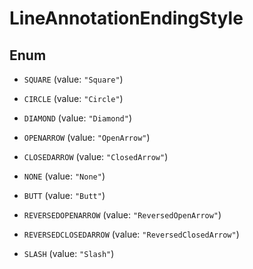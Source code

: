 

# LineAnnotationEndingStyle

## Enum


* `SQUARE` (value: `"Square"`)

* `CIRCLE` (value: `"Circle"`)

* `DIAMOND` (value: `"Diamond"`)

* `OPENARROW` (value: `"OpenArrow"`)

* `CLOSEDARROW` (value: `"ClosedArrow"`)

* `NONE` (value: `"None"`)

* `BUTT` (value: `"Butt"`)

* `REVERSEDOPENARROW` (value: `"ReversedOpenArrow"`)

* `REVERSEDCLOSEDARROW` (value: `"ReversedClosedArrow"`)

* `SLASH` (value: `"Slash"`)



